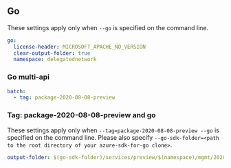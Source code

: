 ## Go

These settings apply only when `--go` is specified on the command line.

``` yaml $(go)
go:
  license-header: MICROSOFT_APACHE_NO_VERSION
  clear-output-folder: true
  namespace: delegatednetwork
```

### Go multi-api

``` yaml $(go) && $(multiapi)
batch:
  - tag: package-2020-08-08-preview
```

### Tag: package-2020-08-08-preview and go

These settings apply only when `--tag=package-2020-08-08-preview --go` is specified on the command line.
Please also specify `--go-sdk-folder=<path to the root directory of your azure-sdk-for-go clone>`.

``` yaml $(tag)=='package-2020-08-08-preview' && $(go)
output-folder: $(go-sdk-folder)/services/preview/$(namespace)/mgmt/2020-08-08-preview/$(namespace)
```